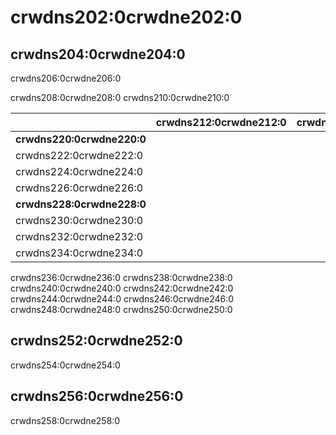 # crwdns202:0crwdne202:0

## crwdns204:0crwdne204:0

crwdns206:0crwdne206:0

crwdns208:0crwdne208:0 crwdns210:0crwdne210:0

|                            | crwdns212:0crwdne212:0 | crwdns214:0crwdne214:0 | crwdns216:0crwdne216:0 | crwdns218:0crwdne218:0 |
| -------------------------- | ---------------------- | ---------------------- | ---------------------- | ---------------------- |
| **crwdns220:0crwdne220:0** |                        |                        |                        |                        |
| crwdns222:0crwdne222:0     |                        |                        |                        |                        |
| crwdns224:0crwdne224:0     |                        |                        |                        |                        |
| crwdns226:0crwdne226:0     |                        |                        |                        |                        |
| **crwdns228:0crwdne228:0** |                        |                        |                        |                        |
| crwdns230:0crwdne230:0     |                        |                        |                        |                        |
| crwdns232:0crwdne232:0     |                        |                        |                        |                        |
| crwdns234:0crwdne234:0     |                        |                        |                        |                        |

crwdns236:0crwdne236:0 crwdns238:0crwdne238:0 crwdns240:0crwdne240:0 crwdns242:0crwdne242:0 crwdns244:0crwdne244:0 crwdns246:0crwdne246:0 crwdns248:0crwdne248:0 crwdns250:0crwdne250:0

## crwdns252:0crwdne252:0

crwdns254:0crwdne254:0

## crwdns256:0crwdne256:0

crwdns258:0crwdne258:0
